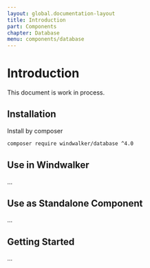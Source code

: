 ```yaml
---
layout: global.documentation-layout
title: Introduction
part: Components
chapter: Database
menu: components/database
---
```


# Introduction

This document is work in process.

## Installation

Install by composer

```bash
composer require windwalker/database ^4.0
```

## Use in Windwalker

...

## Use as Standalone Component

...

## Getting Started

...
